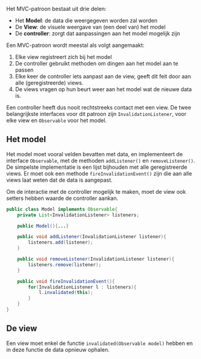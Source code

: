 Het MVC-patroon bestaat uit drie delen:
- Het __Model__: de data die weergegeven worden zal worden
- De __View__: de visuele weergave van (een deel van) het model
- De __controller__: zorgt dat aanpassingen aan het model mogelijk zijn

Een MVC-patroon wordt meestal als volgt aangemaakt:
1. Elke view registreert zich bij het model
2. De controller gebruikt methoden om dingen aan het model aan te passen
3. Elke keer de controller iets aanpast aan de view, geeft dit feit door aan alle (geregistreerde) views.
4. De views vragen op hun beurt weer aan het model wat de nieuwe data is.

Een controller heeft dus nooit rechtstreeks contact met een view. De twee belangrijkste interfaces voor dit patroon zijn `InvalidationListener`, voor elke view en `Observable` voor het model.

## Het model
Het model moet vooral velden bevatten met data, en implementeert de interface `Observable`, met de methoden `addListener()` en `removeListener()`. De simpelste implementatie is een lijst bijhouden met alle geregistreerde views. Er moet ook een methode `fireInvalidationEvent()` zijn die aan alle views laat weten dat de data is aangepast. 

Om de interactie met de controller mogelijk te maken, moet de view ook setters hebben waarde de controller aankan. 

```java
public class Model implements Observable{
	private List<InvalidationListener> listeners;

	public Model(){...}

	public void addListener(InvalidationListener listener){
		listeners.add(listener);
	}

	public void removeListener(InvalidationListener listener){
		listeners.remove(listener);
	}

	public void fireInvalidationEvent(){
		for(InvalidationListener l : listeners){
			l.invalidated(this);
		}
	}
}
```

## De view
Een view moet enkel de functie `invalidated(Observable model)` hebben en in deze functie de data opnieuw ophalen.

